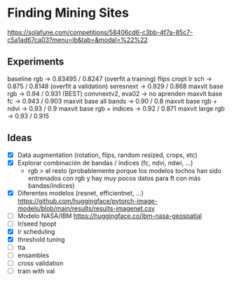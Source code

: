 # Finding Mining Sites

https://solafune.com/competitions/58406cd6-c3bb-4f7a-85c7-c5a1ad67ca03?menu=lb&tab=&modal=%22%22

## Experiments

baseline rgb -> 0.83495 / 0.8247 (overfit a training)
flips cropt lr sch -> 0.875 / 0.8148 (overfit a validation)
seresnext -> 0.929 / 0.868
maxvit base rgb -> 0.94 / 0.931 (BEST)
convnextv2, eva02 -> no aprenden
maxvit base fc -> 0.943 / 0.903
maxvit base all bands -> 0.90 / 0.8
maxvit base rgb + ndvi -> 0.93 / 0.9
maxvit base rgb + indices -> 0.92 / 0.871
maxvit large rgb -> 0.93 / 0.915

## Ideas

- [x] Data augmentation (rotation, flips, random resized, crops, etc)
- [x] Explorar combinación de bandas / índices (fc, ndvi, ndwi, ...)
	- rgb > el resto (probablemente porque los modelos tochos han sido entrenados con rgb y hay muy pocos datos para ft con más bandas/indices)
- [x] Diferentes modelos (resnet, efficientnet, ...) https://github.com/huggingface/pytorch-image-models/blob/main/results/results-imagenet.csv
- [ ] Modelo NASA/IBM https://huggingface.co/ibm-nasa-geospatial
- [ ] lr/seed hpopt
- [x] lr scheduling
- [x] threshold tuning 
- [ ] tta 
- [ ] ensambles
- [ ] cross validation
- [ ] train with val 